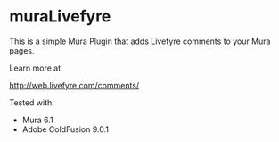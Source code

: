muraLivefyre
============

This is a simple Mura Plugin that adds Livefyre comments to your Mura pages. 

Learn more at

http://web.livefyre.com/comments/

Tested with:
- Mura 6.1
- Adobe ColdFusion 9.0.1